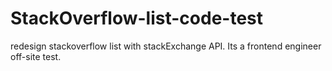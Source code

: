 # StackOverflow-list-code-test
redesign stackoverflow list with stackExchange API. Its a frontend engineer off-site test.
